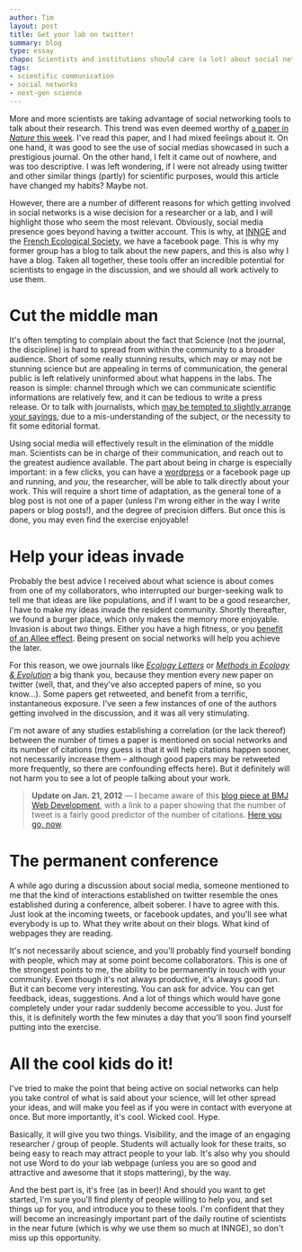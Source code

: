 ```yaml
---
author: Tim
layout: post
title: Get your lab on twitter!
summary: blog
type: essay
chapo: Scientists and institutions should care (a lot) about social networks.
tags:
- scientific communication
- social networks
- next-gen science
---
```


More and more scientists are taking advantage of social networking tools to talk about their research. This trend was even deemed worthy of [a paper in
*Nature* this week](http://www.nature.com/naturejobs/science/articles/10.1038/nj7371-141a). I've read this paper, and I had mixed feelings about it. On one hand, it was good to see the use of social medias showcased in such a prestigious journal. On the other hand, I felt it came out of nowhere, and was too descriptive. I was left wondering, if I were not already using twitter and other similar things (partly) for scientific purposes, would this article have changed my habits? Maybe not.

However, there are a number of different reasons for which getting involved in
social networks is a wise decision for a researcher or a lab, and I will
highlight those who seem the most relevant. Obviously, social media presence
goes beyond having a twitter account. This is why, at
[INNGE](http://twitter.com/#!/INNGEcologist) and the [French Ecological
Society](http://www.sfecologie.org/), we have a facebook page. This is why my
former group has a blog to talk about the new papers, and this is also why I
have a blog. Taken all together, these tools offer an incredible potential for
scientists to engage in the discussion, and we should all work actively to use
them.

# Cut the middle man

It's often tempting to complain about the fact that Science (not the journal,
the discipline) is hard to spread from within the community to a broader
audience. Short of some really stunning results, which may or may not be
stunning science but are appealing in terms of communication, the general
public is left relatively uninformed about what happens in the labs. The
reason is simple: channel through which we can communicate scientific
informations are relatively few, and it can be tedious to write a press
release. Or to talk with journalists, which [may be tempted to slightly
arrange your sayings](http://cscs.umich.edu/~crshalizi/weblog/838.html), due
to a mis-understanding of the subject, or the necessity to fit some editorial
format.

Using social media will effectively result in the elimination of the middle man. Scientists can be in charge of their communication, and reach out to the greatest audience available. The part about being in charge is especially important: in a few clicks, you can have a [wordpress](http://wordpress.com/) or a facebook page up and running, and _you_, the researcher, will be able to talk directly about your work. This will require a short time of adaptation, as the general tone of a blog post is not one of a paper (unless I'm wrong either in the way I write papers or blog posts!), and the degree of precision differs. But once this is done, you may even find the exercise enjoyable!

# Help your ideas invade

Probably the best advice I received about what science is about comes from one of my collaborators, who interrupted our burger-seeking walk to tell me that ideas are like populations, and if I want to be a good researcher, I have to make my ideas invade the resident community. Shortly thereafter, we found a burger place, which only makes the memory more enjoyable. Invasion is about two things. Either you have a high fitness, or you [benefit of an Allee effect](http://en.wikipedia.org/wiki/Allee_effect). Being present on social networks will help you achieve the later.

For this reason, we owe journals like _[Ecology Letters](http://api.twitter.com/#!/ecologyletters)_ or _[Methods in Ecology & Evolution](http://twitter.com/#!/methodsecolevol)_ a big thank you, because they mention every new paper on twitter (well, that, and they've also accepted papers of mine, so you know...). Some papers get retweeted, and benefit from a terrific, instantaneous exposure. I've seen a few instances of one of the authors getting involved in the discussion, and it was all very stimulating.

I'm not aware of any studies establishing a correlation (or the lack thereof) between the number of times a paper is mentioned on social networks and its number of citations (my guess is that it will help citations happen sooner, not necessarily increase them – although good papers may be retweeted more frequently, so there are confounding effects here). But it definitely will not harm you to see a lot of people talking about your work.

> **Update on Jan. 21, 2012** — I became aware of this [blog piece at BMJ Web Development](http://blogs.bmj.com/bmj-journals-development-blog/2012/01/06/twimpact-factors-can-tweets-really-predict-citations/), with a link to a paper showing that the number of tweet is a fairly good predictor of the number of citations. [Here you go, now](http://twitter.com/signup).

# The permanent conference

A while ago during a discussion about social media, someone mentioned to me
that the kind of interactions established on twitter resemble the ones
established during a conference, albeit soberer. I have to agree with this.
Just look at the incoming tweets, or facebook updates, and you'll see what
everybody is up to. What they write about on their blogs. What kind of
webpages they are reading.

It's not necessarily about science, and you'll probably find yourself bonding
with people, which may at some point become collaborators. This is one of the
strongest points to me, the ability to be permanently in touch with your
community. Even though it's not always productive, it's always good fun. But
it can become very interesting. You can ask for advice. You can get feedback,
ideas, suggestions. And a lot of things which would have gone completely under
your radar suddenly become accessible to you. Just for this, it is definitely
worth the few minutes a day that you'll soon find yourself putting into the
exercise.

# All the cool kids do it!

I've tried to make the point that being active on social networks can help you
take control of what is said about your science, will let other spread your
ideas, and will make you feel as if you were in contact with everyone at once.
But more importantly, it's cool. Wicked cool. Hype.

Basically, it will give you two things. Visibility, and the image of an
engaging researcher / group of people. Students will actually look for these
traits, so being easy to reach may attract people to your lab. It's also why
you should not use Word to do your lab webpage (unless you are so good and
attractive and awesome that it stops mattering), by the way.

And the best part is, it's free (as in beer)! And should you want to get
started, I'm sure you'll find plenty of people willing to help you, and set
things up for you, and introduce you to these tools. I'm confident that they
will become an increasingly important part of the daily routine of scientists
in the near future (which is why we use them so much at INNGE), so don't miss
up this opportunity.
